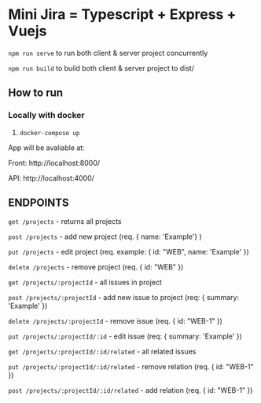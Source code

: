 # Mini Jira = Typescript + Express + Vuejs

`npm run serve` to run both client & server project concurrently 
 
`npm run build` to build both client & server project to dist/

## How to run

### Locally with docker
1. `docker-compose up`

App will be avaliable at:

Front: http://localhost:8000/

API: http://localhost:4000/

## ENDPOINTS
`get /projects` - returns all projects

`post /projects` - add new project (req. { name: 'Example'} )

`put /projects` - edit project (req. example: { id: "WEB", name: 'Example' })

`delete /projects` - remove project (req. { id: "WEB" })

`get /projects/:projectId` - all issues in project

`post /projects/:projectId` - add new issue to project (req: { summary: 'Example' })

`delete /projects/:projectId` - remove issue (req. { id: "WEB-1" })

`put /projects/:projectId/:id` - edit issue (req: { summary: 'Example' })

`get /projects/:projectId/:id/related` - all related issues

`put /projects/:projectId/:id/related` - remove relation (req. { id: "WEB-1" })

`post /projects/:projectId/:id/related` - add relation (req. { id: "WEB-1" })
